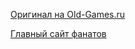 [Оригинал на Old-Games.ru](https://www.old-games.ru/game/1050.html)

[Главный сайт фанатов](https://re-volt.io/)

